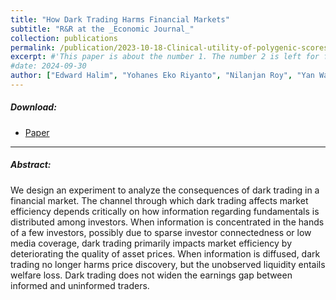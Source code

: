 ```yaml
---
title: "How Dark Trading Harms Financial Markets"
subtitle: "R&R at the _Economic Journal_"
collection: publications
permalink: /publication/2023-10-18-Clinical-utility-of-polygenic-scores-for-cardiometabolic-disease-in-Arabs
excerpt: #'This paper is about the number 1. The number 2 is left for future work.'
#date: 2024-09-30
author: ["Edward Halim", "Yohanes Eko Riyanto", "Nilanjan Roy", "Yan Wang"]
---
```

##### Download:

- [Paper](https://papers.ssrn.com/sol3/papers.cfm?abstract_id=4602225#:~:text=When%20information%20is%20diffused%2C%20dark,between%20informed%20and%20uninformed%20traders.)

---

##### Abstract:

We design an experiment to analyze the consequences of dark trading in
a financial market. The channel through which dark trading affects market
efficiency depends critically on how information regarding fundamentals is distributed
among investors. When information is concentrated in the hands of a
few investors, possibly due to sparse investor connectedness or low media coverage,
dark trading primarily impacts market efficiency by deteriorating the quality
of asset prices. When information is diffused, dark trading no longer harms price
discovery, but the unobserved liquidity entails welfare loss. Dark trading does
not widen the earnings gap between informed and uninformed traders.
